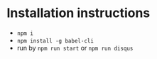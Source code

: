 # Installation instructions

* `npm i`
* `npm install -g babel-cli`
* run by `npm run start` or `npm run disqus`
